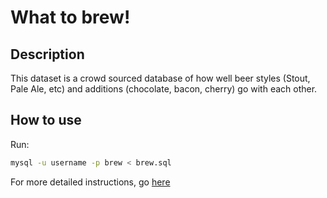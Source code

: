 # What to brew! 

## Description

This dataset is a crowd sourced database of how well beer styles (Stout, Pale Ale, etc) and additions (chocolate, bacon, cherry) go with each other.

## How to use

Run:

```sh
mysql -u username -p brew < brew.sql
```

For more detailed instructions, go [here](../how-to-use.md)